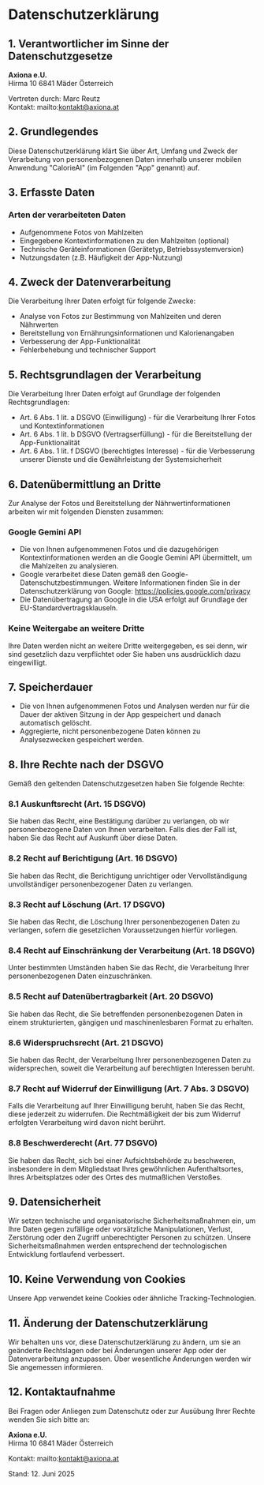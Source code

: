 # Datenschutzerklärung

## 1. Verantwortlicher im Sinne der Datenschutzgesetze

**Axiona e.U.**  
Hirma 10
6841 Mäder
Österreich  

Vertreten durch: Marc Reutz  
Kontakt: mailto:kontakt@axiona.at  

## 2. Grundlegendes

Diese Datenschutzerklärung klärt Sie über Art, Umfang und Zweck der Verarbeitung von personenbezogenen Daten innerhalb unserer mobilen Anwendung "CalorieAI" (im Folgenden "App" genannt) auf.

## 3. Erfasste Daten

### Arten der verarbeiteten Daten

- Aufgenommene Fotos von Mahlzeiten  
- Eingegebene Kontextinformationen zu den Mahlzeiten (optional)  
- Technische Geräteinformationen (Gerätetyp, Betriebssystemversion)  
- Nutzungsdaten (z.B. Häufigkeit der App-Nutzung)  

## 4. Zweck der Datenverarbeitung

Die Verarbeitung Ihrer Daten erfolgt für folgende Zwecke:
- Analyse von Fotos zur Bestimmung von Mahlzeiten und deren Nährwerten  
- Bereitstellung von Ernährungsinformationen und Kalorienangaben  
- Verbesserung der App-Funktionalität  
- Fehlerbehebung und technischer Support  

## 5. Rechtsgrundlagen der Verarbeitung

Die Verarbeitung Ihrer Daten erfolgt auf Grundlage der folgenden Rechtsgrundlagen:
- Art. 6 Abs. 1 lit. a DSGVO (Einwilligung) - für die Verarbeitung Ihrer Fotos und Kontextinformationen
- Art. 6 Abs. 1 lit. b DSGVO (Vertragserfüllung) - für die Bereitstellung der App-Funktionalität
- Art. 6 Abs. 1 lit. f DSGVO (berechtigtes Interesse) - für die Verbesserung unserer Dienste und die Gewährleistung der Systemsicherheit

## 6. Datenübermittlung an Dritte

Zur Analyse der Fotos und Bereitstellung der Nährwertinformationen arbeiten wir mit folgenden Diensten zusammen:

### Google Gemini API
- Die von Ihnen aufgenommenen Fotos und die dazugehörigen Kontextinformationen werden an die Google Gemini API übermittelt, um die Mahlzeiten zu analysieren.
- Google verarbeitet diese Daten gemäß den Google-Datenschutzbestimmungen. Weitere Informationen finden Sie in der Datenschutzerklärung von Google: https://policies.google.com/privacy
- Die Datenübertragung an Google in die USA erfolgt auf Grundlage der EU-Standardvertragsklauseln.

### Keine Weitergabe an weitere Dritte

Ihre Daten werden nicht an weitere Dritte weitergegeben, es sei denn, wir sind gesetzlich dazu verpflichtet oder Sie haben uns ausdrücklich dazu eingewilligt.

## 7. Speicherdauer

- Die von Ihnen aufgenommenen Fotos und Analysen werden nur für die Dauer der aktiven Sitzung in der App gespeichert und danach automatisch gelöscht.
- Aggregierte, nicht personenbezogene Daten können zu Analysezwecken gespeichert werden.

## 8. Ihre Rechte nach der DSGVO

Gemäß den geltenden Datenschutzgesetzen haben Sie folgende Rechte:

### 8.1 Auskunftsrecht (Art. 15 DSGVO)
Sie haben das Recht, eine Bestätigung darüber zu verlangen, ob wir personenbezogene Daten von Ihnen verarbeiten. Falls dies der Fall ist, haben Sie das Recht auf Auskunft über diese Daten.

### 8.2 Recht auf Berichtigung (Art. 16 DSGVO)
Sie haben das Recht, die Berichtigung unrichtiger oder Vervollständigung unvollständiger personenbezogener Daten zu verlangen.

### 8.3 Recht auf Löschung (Art. 17 DSGVO)
Sie haben das Recht, die Löschung Ihrer personenbezogenen Daten zu verlangen, sofern die gesetzlichen Voraussetzungen hierfür vorliegen.

### 8.4 Recht auf Einschränkung der Verarbeitung (Art. 18 DSGVO)
Unter bestimmten Umständen haben Sie das Recht, die Verarbeitung Ihrer personenbezogenen Daten einzuschränken.

### 8.5 Recht auf Datenübertragbarkeit (Art. 20 DSGVO)
Sie haben das Recht, die Sie betreffenden personenbezogenen Daten in einem strukturierten, gängigen und maschinenlesbaren Format zu erhalten.

### 8.6 Widerspruchsrecht (Art. 21 DSGVO)
Sie haben das Recht, der Verarbeitung Ihrer personenbezogenen Daten zu widersprechen, soweit die Verarbeitung auf berechtigten Interessen beruht.

### 8.7 Recht auf Widerruf der Einwilligung (Art. 7 Abs. 3 DSGVO)
Falls die Verarbeitung auf Ihrer Einwilligung beruht, haben Sie das Recht, diese jederzeit zu widerrufen. Die Rechtmäßigkeit der bis zum Widerruf erfolgten Verarbeitung wird davon nicht berührt.

### 8.8 Beschwerderecht (Art. 77 DSGVO)
Sie haben das Recht, sich bei einer Aufsichtsbehörde zu beschweren, insbesondere in dem Mitgliedstaat Ihres gewöhnlichen Aufenthaltsortes, Ihres Arbeitsplatzes oder des Ortes des mutmaßlichen Verstoßes.

## 9. Datensicherheit

Wir setzen technische und organisatorische Sicherheitsmaßnahmen ein, um Ihre Daten gegen zufällige oder vorsätzliche Manipulationen, Verlust, Zerstörung oder den Zugriff unberechtigter Personen zu schützen. Unsere Sicherheitsmaßnahmen werden entsprechend der technologischen Entwicklung fortlaufend verbessert.

## 10. Keine Verwendung von Cookies

Unsere App verwendet keine Cookies oder ähnliche Tracking-Technologien.

## 11. Änderung der Datenschutzerklärung

Wir behalten uns vor, diese Datenschutzerklärung zu ändern, um sie an geänderte Rechtslagen oder bei Änderungen unserer App oder der Datenverarbeitung anzupassen. Über wesentliche Änderungen werden wir Sie angemessen informieren.

## 12. Kontaktaufnahme

Bei Fragen oder Anliegen zum Datenschutz oder zur Ausübung Ihrer Rechte wenden Sie sich bitte an:

**Axiona e.U.**  
Hirma 10
6841 Mäder
Österreich  

Kontakt: mailto:kontakt@axiona.at  

Stand: 12. Juni 2025
